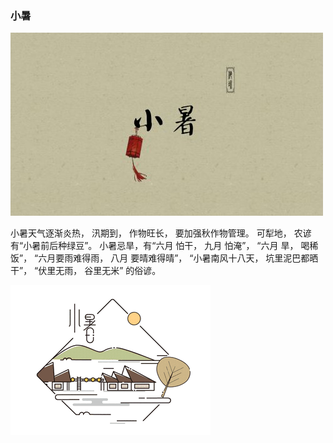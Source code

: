 ### 小暑

![](images/小暑.jpg)

小暑天气逐渐炎热， 汛期到， 作物旺长， 要加强秋作物管理。 可犁地， 农谚有“小暑前后种绿豆”。 小暑忌旱，有“六月 怕干， 九月 怕淹”， “六月 旱， 喝稀饭”， “六月要雨难得雨， 八月 要晴难得晴”， “小暑南风十八天， 坑里泥巴都晒干”， “伏里无雨， 谷里无米” 的俗谚。

![](images/小暑.gif)